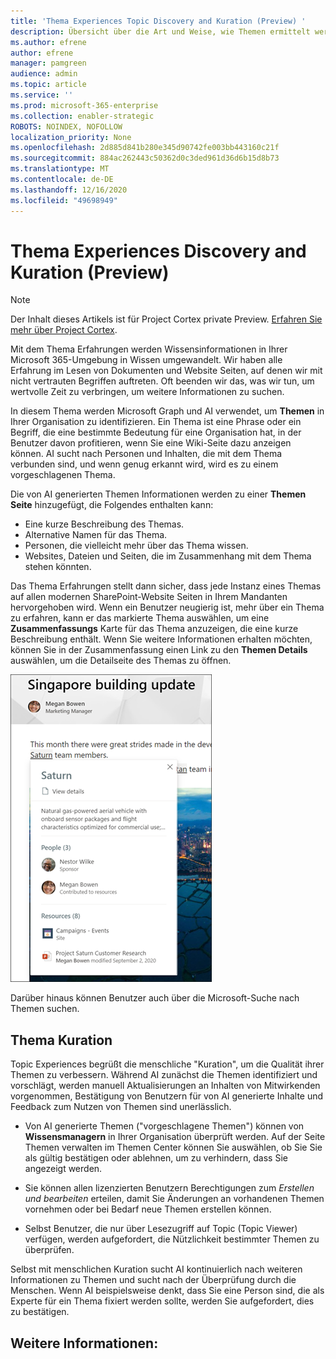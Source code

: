 ```yaml
---
title: 'Thema Experiences Topic Discovery and Kuration (Preview) '
description: Übersicht über die Art und Weise, wie Themen ermittelt werden.
ms.author: efrene
author: efrene
manager: pamgreen
audience: admin
ms.topic: article
ms.service: ''
ms.prod: microsoft-365-enterprise
ms.collection: enabler-strategic
ROBOTS: NOINDEX, NOFOLLOW
localization_priority: None
ms.openlocfilehash: 2d885d841b280e345d90742fe003bb443160c21f
ms.sourcegitcommit: 884ac262443c50362d0c3ded961d36d6b15d8b73
ms.translationtype: MT
ms.contentlocale: de-DE
ms.lasthandoff: 12/16/2020
ms.locfileid: "49698949"
---
```

# <a name="topic-experiences-discovery-and-curation-preview"></a>Thema Experiences Discovery and Kuration (Preview)

> [!Note] 
> Der Inhalt dieses Artikels ist für Project Cortex private Preview. [Erfahren Sie mehr über Project Cortex](https://aka.ms/projectcortex).

Mit dem Thema Erfahrungen werden Wissensinformationen in Ihrer Microsoft 365-Umgebung in Wissen umgewandelt. Wir haben alle Erfahrung im Lesen von Dokumenten und Website Seiten, auf denen wir mit nicht vertrauten Begriffen auftreten. Oft beenden wir das, was wir tun, um wertvolle Zeit zu verbringen, um weitere Informationen zu suchen.

In diesem Thema werden Microsoft Graph und AI verwendet, um **Themen** in Ihrer Organisation zu identifizieren.  Ein Thema ist eine Phrase oder ein Begriff, die eine bestimmte Bedeutung für eine Organisation hat, in der Benutzer davon profitieren, wenn Sie eine Wiki-Seite dazu anzeigen können. AI sucht nach Personen und Inhalten, die mit dem Thema verbunden sind, und wenn genug erkannt wird, wird es zu einem vorgeschlagenen Thema.

Die von AI generierten Themen Informationen werden zu einer **Themen Seite** hinzugefügt, die Folgendes enthalten kann:
- Eine kurze Beschreibung des Themas.
- Alternative Namen für das Thema.
- Personen, die vielleicht mehr über das Thema wissen.
- Websites, Dateien und Seiten, die im Zusammenhang mit dem Thema stehen könnten.

Das Thema Erfahrungen stellt dann sicher, dass jede Instanz eines Themas auf allen modernen SharePoint-Website Seiten in Ihrem Mandanten hervorgehoben wird. Wenn ein Benutzer neugierig ist, mehr über ein Thema zu erfahren, kann er das markierte Thema auswählen, um eine **Zusammenfassungs** Karte für das Thema anzuzeigen, die eine kurze Beschreibung enthält. Wenn Sie weitere Informationen erhalten möchten, können Sie in der Zusammenfassung einen Link zu den **Themen Details** auswählen, um die Detailseite des Themas zu öffnen.

![Highlights des Themas](../media/knowledge-management/saturn.png) </br>

Darüber hinaus können Benutzer auch über die Microsoft-Suche nach Themen suchen.


## <a name="topic-curation"></a>Thema Kuration

Topic Experiences begrüßt die menschliche "Kuration", um die Qualität ihrer Themen zu verbessern. Während AI zunächst die Themen identifiziert und vorschlägt, werden manuell Aktualisierungen an Inhalten von Mitwirkenden vorgenommen, Bestätigung von Benutzern für von AI generierte Inhalte und Feedback zum Nutzen von Themen sind unerlässlich.

- Von AI generierte Themen ("vorgeschlagene Themen") können von **Wissensmanagern** in Ihrer Organisation überprüft werden. Auf der Seite Themen verwalten im Themen Center können Sie auswählen, ob Sie Sie als gültig bestätigen oder ablehnen, um zu verhindern, dass Sie angezeigt werden.

- Sie können allen lizenzierten Benutzern Berechtigungen zum *Erstellen und bearbeiten* erteilen, damit Sie Änderungen an vorhandenen Themen vornehmen oder bei Bedarf neue Themen erstellen können. 

- Selbst Benutzer, die nur über Lesezugriff auf Topic (Topic Viewer) verfügen, werden aufgefordert, die Nützlichkeit bestimmter Themen zu überprüfen.

Selbst mit menschlichen Kuration sucht AI kontinuierlich nach weiteren Informationen zu Themen und sucht nach der Überprüfung durch die Menschen. Wenn AI beispielsweise denkt, dass Sie eine Person sind, die als Experte für ein Thema fixiert werden sollte, werden Sie aufgefordert, dies zu bestätigen. 

















## <a name="see-also"></a>Weitere Informationen:



  






